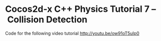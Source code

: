 Cocos2d-x C++ Physics Tutorial 7 – Collision Detection
======================================================

Code for the following video tutorial http://youtu.be/ow91oT5uIp0
